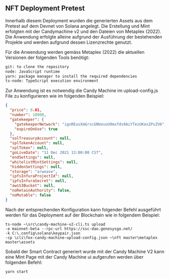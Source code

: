 ## NFT Deployment Pretest

Innerhalb diesem Deployment wurden die generierten Assets aus dem Pretest auf dem Devnet von Solana angelegt.
Die Erstellung und Mint erfolgten mit der Candymachine v2 und den Dateien von Metaplex (2022).
Die Anwendung erfolgte alleine aufgrund der Ausführung der bestehenden Projekte und werden aufgrund dessen Lizenzrechte genutzt.


Für die Anwendung werden gemäss Metaplex (2022) die aktuellen Versionen der folgenden Tools benötigt:

```bash
git: to clone the repository
node: JavaScript runtime
yarn: package manager to install the required dependencies
ts-node: TypeScript execution environment
```
Zur Anwendung ist es notwendig die Candy Machine im upload-config.js File zu konfigurieren wie im folgenden Beispiel:

```json
{
  "price": 0.01,
  "number": 10000,
  "gatekeeper": {
    "gatekeeperNetwork": "ignREusXmGrscGNUesoU9mxfds9AiYTezUKex2PsZV6",
    "expireOnUse": true
  },
  "solTreasuryAccount": null,
  "splTokenAccount": null,
  "splToken": null,
  "goLiveDate": "11 Dec 2021 13:00:00 CST",
  "endSettings": null,
  "whitelistMintSettings": null,
  "hiddenSettings": null,
  "storage": "arweave",
  "ipfsInfuraProjectId": null,
  "ipfsInfuraSecret": null,
  "awsS3Bucket": null,
  "noRetainAuthority": false,
  "noMutable": false
}
```

Nach der entsprechenden Konfiguration kann folgender Befehl ausgeführt werden für das Deployment auf der Blockchain wie in folgendem Beispiel:

```shell
ts-node ~\src\candy-machine-v2-cli.ts upload
-e mainnet-beta --rpc-url https://ssc-dao.genesysgo.net/
-k C:\.config\solana\keypair.json
-cp \cli\fox-candy-machine-upload-config.json ~\nft master\metaplex master\assets

```
Sobald der Smart Contract generiert wurde mit der Candy Machine V2 kann eine Mint Page mit der Candy Machine ui aufgerufen werden über folgenden Befehl:

```shell
yarn start

```
